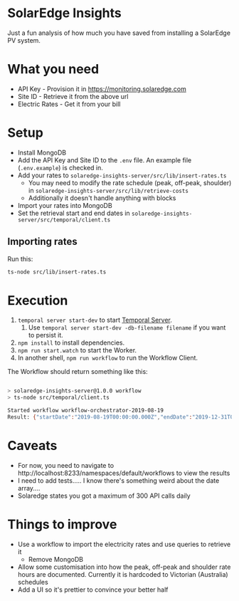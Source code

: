 # SolarEdge Insights

Just a fun analysis of how much you have saved from installing a SolarEdge PV system. 

# What you need

- API Key - Provision it in https://monitoring.solaredge.com
- Site ID - Retrieve it from the above url
- Electric Rates - Get it from your bill

# Setup

- Install MongoDB
- Add the API Key and Site ID to the `.env` file. An example file (`.env.example`) is checked in. 
- Add your rates to `solaredge-insights-server/src/lib/insert-rates.ts`
  - You may need to modify the rate schedule (peak, off-peak, shoulder) in `solaredge-insights-server/src/lib/retrieve-costs`
  - Additionally it doesn't handle anything with blocks 
- Import your rates into MongoDB
- Set the retrieval start and end dates in `solaredge-insights-server/src/temporal/client.ts`

## Importing rates

Run this:

```bash
ts-node src/lib/insert-rates.ts
```


# Execution

1. `temporal server start-dev` to start [Temporal Server](https://github.com/temporalio/cli/#installation).
   1. Use `temporal server start-dev -db-filename filename` if you want to persist it. 
2. `npm install` to install dependencies.
3. `npm run start.watch` to start the Worker.
4. In another shell, `npm run workflow` to run the Workflow Client.

The Workflow should return something like this:

```bash

> solaredge-insights-server@1.0.0 workflow
> ts-node src/temporal/client.ts

Started workflow workflow-orchestrator-2019-08-19
Result: {"startDate":"2019-08-19T00:00:00.000Z","endDate":"2019-12-31T00:00:00.000Z","feedInCost":170.63244,"selfConsumptionCost":481.7893331,"totalCostSavings":652.4217730999995}

```

# Caveats
- For now, you need to navigate to http://localhost:8233/namespaces/default/workflows to view the results
- I need to add tests..... I know there's something weird about the date array.... 
- Solaredge states you got a maximum of 300 API calls daily

# Things to improve

- Use a workflow to import the electricity rates and use queries to retrieve it
  - Remove MongoDB
- Allow some customisation into how the peak, off-peak and shoulder rate hours are documented. Currently it is hardcoded to Victorian (Australia) schedules
- Add a UI so it's prettier to convince your better half
  
